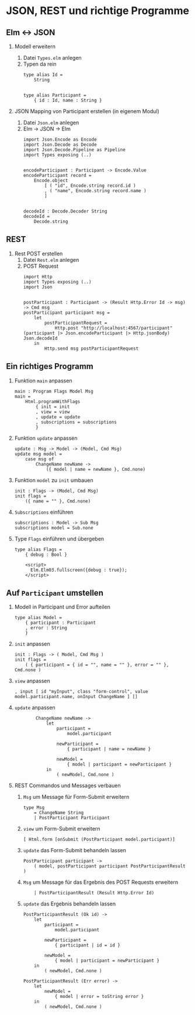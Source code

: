 # JSON, REST und richtige Programme

## Elm <-> JSON

1. Modell erweitern
    1. Datei `Types.elm` anlegen
    1. Typen da rein
        ```
        type alias Id =
            String
        
        
        type alias Participant =
            { id : Id, name : String }
        ```

1. JSON Mapping von Participant erstellen (in eigenem Modul)
    1. Datei ```Json.elm``` anlegen
    1. Elm -> JSON -> Elm
        ```
        import Json.Encode as Encode
        import Json.Decode as Decode
        import Json.Decode.Pipeline as Pipeline
        import Types exposing (..)
        
        
        encodeParticipant : Participant -> Encode.Value
        encodeParticipant record =
            Encode.object
                [ ( "id", Encode.string record.id )
                , ( "name", Encode.string record.name )
                ]
        
        
        decodeId : Decode.Decoder String
        decodeId =
            Decode.string
        ```

## REST

1. Rest POST erstellen
    1. Datei `Rest.elm` anlegen
    1. POST Request
        ```
        import Http
        import Types exposing (..)
        import Json
        
        
        postParticipant : Participant -> (Result Http.Error Id -> msg) -> Cmd msg
        postParticipant participant msg =
            let
                postParticipantRequest =
                    Http.post "http://localhost:4567/participant" (participant |> Json.encodeParticipant |> Http.jsonBody) Json.decodeId
            in
                Http.send msg postParticipantRequest
        ```

## Ein richtiges Programm

1. Funktion `main` anpassen
    ```
    main : Program Flags Model Msg
    main =
        Html.programWithFlags
            { init = init
            , view = view
            , update = update
            , subscriptions = subscriptions
            }
    ```
    
1. Funktion `update` anpassen
    ```
    update : Msg -> Model -> (Model, Cmd Msg)
    update msg model =
        case msg of
            ChangeName newName ->
                ({ model | name = newName }, Cmd.none)
    ```

1. Funktion `model` zu `init` umbauen
    ```
    init : Flags -> (Model, Cmd Msg)
    init flags =
        ({ name = "" }, Cmd.none)
    ```

1. `Subscriptions` einführen
    ```
    subscriptions : Model -> Sub Msg
    subscriptions model = Sub.none
    ```
     
1. Type `Flags` einführen und übergeben
    ```
    type alias Flags =
        { debug : Bool }
    ```
    
    ```
        <script>
          Elm.Elm03.fullscreen({debug : true});
        </script>
    ```

## Auf ```Participant``` umstellen

1. Modell in Participant und Error aufteilen
   ```
   type alias Model =
       { participant : Participant
       , error : String
       }
   ```
     
1. ```init``` anpassen
    ```
    init : Flags -> ( Model, Cmd Msg )
    init flags =
        ( { participant = { id = "", name = "" }, error = "" }, Cmd.none )
    ```
    
1. ```view``` anpassen
    ```
    , input [ id "myInput", class "form-control", value model.participant.name, onInput ChangeName ] []
    ```

1. ```update``` anpassen
    ```
            ChangeName newName ->
                let
                    participant =
                        model.participant
    
                    newParticipant =
                        { participant | name = newName }
    
                    newModel =
                        { model | participant = newParticipant }
                in
                    ( newModel, Cmd.none )
    ```

1. REST Commandos und Messages verbauen
    1. `Msg` um Message für Form-Submit erweitern
        ```
        type Msg
            = ChangeName String
            | PostParticipant Participant
        ```
    1. `view` um Form-Submit erweitern
        ```
        [ Html.form [onSubmit (PostParticipant model.participant)]
        ```
    1. `update` das Form-Submit behandeln lassen
        ```
        PostParticipant participant ->
            ( model, postParticipant participant PostParticipantResult )
        ```
    1. `Msg` um Message für das Ergebnis des POST Requests erweitern
        ```
            | PostParticipantResult (Result Http.Error Id)
        ```
    1. `update` das Ergebnis behandeln lassen
        ```
        PostParticipantResult (Ok id) ->
            let
                participant =
                    model.participant

                newParticipant =
                    { participant | id = id }

                newModel =
                    { model | participant = newParticipant }
            in
                ( newModel, Cmd.none )

        PostParticipantResult (Err error) ->
            let
                newModel =
                    { model | error = toString error }
            in
                ( newModel, Cmd.none )
        ```


